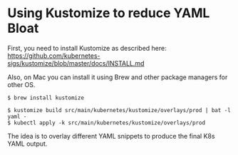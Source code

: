 # Using Kustomize to reduce YAML Bloat

First, you need to install Kustomize as described here: https://github.com/kubernetes-sigs/kustomize/blob/master/docs/INSTALL.md

Also, on Mac you can install it using Brew and other package managers for other OS.
```
$ brew install kustomize

$ kustomize build src/main/kubernetes/kustomize/overlays/prod | bat -l yaml -
$ kubectl apply -k src/main/kubernetes/kustomize/overlays/prod
```

The idea is to overlay different YAML snippets to produce the final K8s YAML output. 
